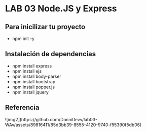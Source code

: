 <h1 class="title">LAB 03 Node.JS y Express</h1>
        <h2>Para inicilizar tu proyecto</h2>
        <ul>
            <li>npm init -y</li>
        </ul>
        <h2>Instalación de dependencias</h2>
        <ul>
            <li>npm install express</li>
            <li>npm install ejs</li>
            <li>npm install body-parser</li>
            <li>npm install bootstrap</li>
            <li>npm install popper.js</li>
            <li>npm install jquery</li>
        </ul>
        <h2>Referencia</h2>    
![img2](https://github.com/DanniDevv/lab03-WAv/assets/89816411/85d3bb39-8555-4120-9740-f55390f5db06)
